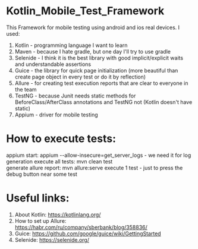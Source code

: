 # Kotlin_Mobile_Test_Framework
This Framework for mobile testing using android and ios real devices.
I used:
1. Kotlin - programming language I want to learn
2. Maven - because I hate gradle, but one day I'll try to use gradle
3. Selenide - I think it is the best library with good implicit/explicit waits and understandable assertions
4. Guice - the library for quick page initialization (more beautiful than create page object in every test or do it by reflection)
5. Allure - for creating test execution reports that are clear to everyone in the team
6. TestNG - because Junit needs static methods for BeforeClass/AfterClass annotations and TestNG not (Kotlin doesn't have static)
7. Appium - driver for mobile testing

# How to execute tests:
appium start: appium --allow-insecure=get_server_logs - we need it for log generation
execute all tests: mvn clean test  
generate allure report: mvn allure:serve
execute 1 test - just to press the debug button near some test 

# Useful links:
1. About Kotlin: https://kotlinlang.org/
2. How to set up Allure: https://habr.com/ru/company/sberbank/blog/358836/
3. Guice: https://github.com/google/guice/wiki/GettingStarted
4. Selenide: https://selenide.org/
